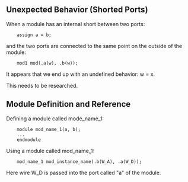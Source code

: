 ## Unexpected Behavior (Shorted Ports)

When a module has an internal short between two ports:

        assign a = b;

and the two ports are connected to the same point on the outside
of the module:

        mod1 mod(.a(w), .b(w));

It appears that we end up with an undefined behavior: w = x.

This needs to be researched.

## Module Definition and Reference

Defining a module called mode_name_1:

        module mod_name_1(a, b);
        ...
        endmodule



Using a module called mod_name_1:

        mod_name_1 mod_instance_name(.b(W_A), .a(W_D));

Here wire W_D is passed into the port called "a" of the module.

